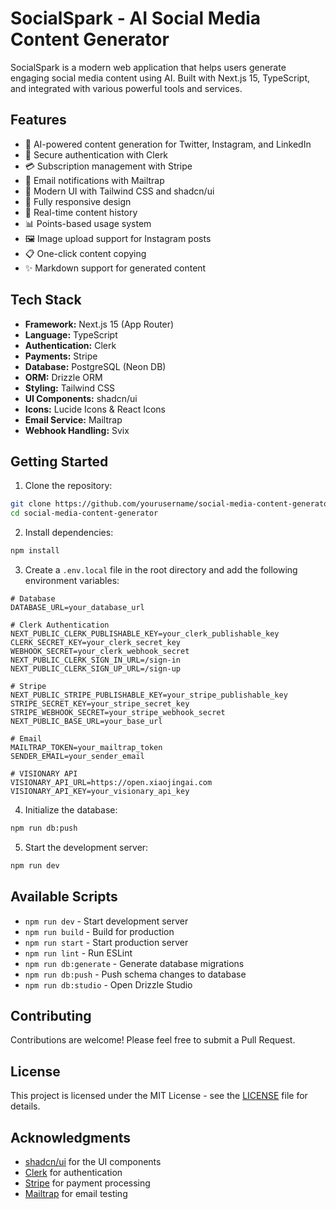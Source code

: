 # SocialSpark - AI Social Media Content Generator

SocialSpark is a modern web application that helps users generate engaging social media content using AI. Built with Next.js 15, TypeScript, and integrated with various powerful tools and services.

## Features

- 🤖 AI-powered content generation for Twitter, Instagram, and LinkedIn
- 🔐 Secure authentication with Clerk
- 💳 Subscription management with Stripe
- 📧 Email notifications with Mailtrap
- 🎨 Modern UI with Tailwind CSS and shadcn/ui
- 📱 Fully responsive design
- 🔄 Real-time content history
- 📊 Points-based usage system
- 🖼️ Image upload support for Instagram posts
- 📋 One-click content copying
- ✨ Markdown support for generated content

## Tech Stack

- **Framework:** Next.js 15 (App Router)
- **Language:** TypeScript
- **Authentication:** Clerk
- **Payments:** Stripe
- **Database:** PostgreSQL (Neon DB)
- **ORM:** Drizzle ORM
- **Styling:** Tailwind CSS
- **UI Components:** shadcn/ui
- **Icons:** Lucide Icons & React Icons
- **Email Service:** Mailtrap
- **Webhook Handling:** Svix

## Getting Started

1. Clone the repository:

```bash
git clone https://github.com/yourusername/social-media-content-generator.git
cd social-media-content-generator
```

2. Install dependencies:

```bash
npm install
```

3. Create a `.env.local` file in the root directory and add the following environment variables:

```env
# Database
DATABASE_URL=your_database_url

# Clerk Authentication
NEXT_PUBLIC_CLERK_PUBLISHABLE_KEY=your_clerk_publishable_key
CLERK_SECRET_KEY=your_clerk_secret_key
WEBHOOK_SECRET=your_clerk_webhook_secret
NEXT_PUBLIC_CLERK_SIGN_IN_URL=/sign-in
NEXT_PUBLIC_CLERK_SIGN_UP_URL=/sign-up

# Stripe
NEXT_PUBLIC_STRIPE_PUBLISHABLE_KEY=your_stripe_publishable_key
STRIPE_SECRET_KEY=your_stripe_secret_key
STRIPE_WEBHOOK_SECRET=your_stripe_webhook_secret
NEXT_PUBLIC_BASE_URL=your_base_url

# Email
MAILTRAP_TOKEN=your_mailtrap_token
SENDER_EMAIL=your_sender_email

# VISIONARY API
VISIONARY_API_URL=https://open.xiaojingai.com
VISIONARY_API_KEY=your_visionary_api_key
```

4. Initialize the database:

```bash
npm run db:push
```

5. Start the development server:

```bash
npm run dev
```

## Available Scripts

- `npm run dev` - Start development server
- `npm run build` - Build for production
- `npm run start` - Start production server
- `npm run lint` - Run ESLint
- `npm run db:generate` - Generate database migrations
- `npm run db:push` - Push schema changes to database
- `npm run db:studio` - Open Drizzle Studio

## Contributing

Contributions are welcome! Please feel free to submit a Pull Request.

## License

This project is licensed under the MIT License - see the [LICENSE](LICENSE) file for details.

## Acknowledgments

- [shadcn/ui](https://ui.shadcn.com/) for the UI components
- [Clerk](https://clerk.dev/) for authentication
- [Stripe](https://stripe.com/) for payment processing
- [Mailtrap](https://mailtrap.io/) for email testing
